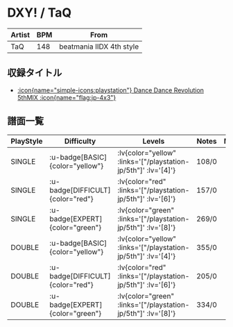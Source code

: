# DXY! / TaQ

|Artist|BPM|From|
|------|---|----|
|TaQ|148|beatmania IIDX 4th style|

## 収録タイトル

- [ :icon{name="simple-icons:playstation"} Dance Dance Revolution 5thMIX :icon{name="flag:jp-4x3"} ](/playstation-jp/5th)

## 譜面一覧

|PlayStyle|Difficulty|Levels|Notes|Movie|
|---------|----------|------|-----|-----|
|SINGLE| :u-badge[BASIC]{color="yellow"} | :lv{color="yellow" :links='["/playstation-jp/5th"]' :lv='[4]'} |108/0||
|SINGLE| :u-badge[DIFFICULT]{color="red"} | :lv{color="red" :links='["/playstation-jp/5th"]' :lv='[6]'} |157/0||
|SINGLE| :u-badge[EXPERT]{color="green"} | :lv{color="green" :links='["/playstation-jp/5th"]' :lv='[8]'} |269/0||
|DOUBLE| :u-badge[BASIC]{color="yellow"} | :lv{color="yellow" :links='["/playstation-jp/5th"]' :lv='[4]'} |355/0||
|DOUBLE| :u-badge[DIFFICULT]{color="red"} | :lv{color="red" :links='["/playstation-jp/5th"]' :lv='[6]'} |205/0||
|DOUBLE| :u-badge[EXPERT]{color="green"} | :lv{color="green" :links='["/playstation-jp/5th"]' :lv='[8]'} |334/0||
